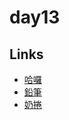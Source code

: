 # day13

## Links

- [哈囉](https://rabbittee.github.io/JavaScript30/day13/kirby/)
- [鉛筆](https://rabbittee.github.io/JavaScript30/day13/pencil/)
- [奶捲](https://rabbittee.github.io/JavaScript30/day13/recoil/)
